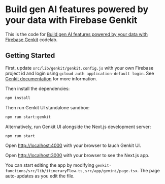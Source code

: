 # Build gen AI features powered by your data with Firebase Genkit

This is the code for [Build gen AI features powered by your data with Firebase Genkit](https://firebase.google.com/codelabs/ai-genkit-rag) codelab.

## Getting Started

First, update `src/lib/genkit/genkit.config.js` with your own Firebase project id and login using `gcloud auth application-default login`.
See [Genkit documentation](https://firebase.google.com/docs/genkit/plugins/vertex-ai) for more information.

Then install the dependencies:

```bash
npm install
```

Then run Genkit UI standalone sandbox:

```bash
npm run start:genkit
```

Alternatively, run Genkit UI alongside the Next.js development server:

```bash
npm run start
```

Open [http://localhost:4000](http://localhost:4000) with your browser to lauch Genkit UI.

Open [http://localhost:3000](http://localhost:3000) with your browser to see the Next.js app.

You can start editing the app by modifying `genkit-functions/src/lib/itineraryFlow.ts`, `src/app/gemini/page.tsx`. The page auto-updates as you edit the file.
